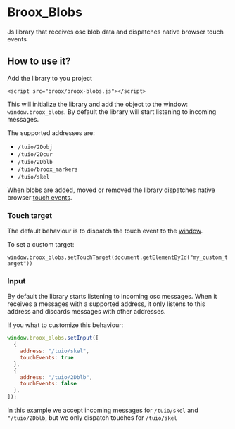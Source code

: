 # Broox_Blobs
Js library that receives osc blob data and dispatches native browser touch events

## How to use it?

Add the library to you project

`<script src="broox/broox-blobs.js"></script>`

This will initialize the library and add the object to the window: `window.broox_blobs`. 
By default the library will start listening to incoming messages.

The supported addresses are:

- `/tuio/2Dobj`
- `/tuio/2Dcur`
- `/tuio/2Dblb`
- `/tuio/broox_markers`
- `/tuio/skel` 

When blobs are added, moved or removed the library dispatches native browser [touch events](https://developer.mozilla.org/en-US/docs/Web/API/Touch_events).


### Touch target

The default behaviour is to dispatch the touch event to the [window](https://developer.mozilla.org/en-US/docs/Web/API/Window). 

To set a custom target:

`window.broox_blobs.setTouchTarget(document.getElementById("my_custom_target"))`

### Input

By default the library starts listening to incoming osc messages. When it receives a messages with a supported address, it only listens to this address and discards messages with other addresses.

If you what to customize this behaviour:

```js
window.broox_blobs.setInput([
  {
    address: "/tuio/skel",
    touchEvents: true
  },
  {
    address: "/tuio/2Dblb",
    touchEvents: false
  },
]);
```

In this example we accept incoming messages for `/tuio/skel` and `"/tuio/2Dblb`, but we only dispatch touches for `/tuio/skel`

